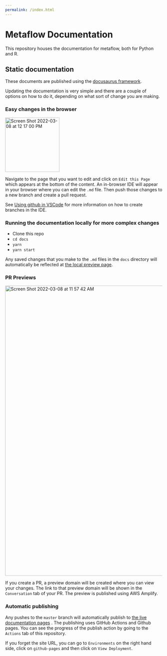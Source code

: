 ```yaml
---
permalink: /index.html
---
```

# Metaflow Documentation

This repository houses the documentation for metaflow, both for Python and R.


## Static documentation

These documents are published using the [docusaurus framework](https://docusaurus.io/).

Updating the documentation is very simple and there are a couple of options on how to do it, depending on what sort of change you are making.

### Easy changes in the browser

<img width="174" alt="Screen Shot 2022-03-08 at 12 17 00 PM" src="https://user-images.githubusercontent.com/93726128/157309404-2bf342ff-8149-4155-9ec2-9ae9d6cb9301.png">

Navigate to the page that you want to edit and click on `Edit this Page` which appears at the bottom of the content. An in-browser IDE will appear in your browser where you can edit the `.md` file. Then push those changes to a new branch and create a pull request. 

See [Using github in VSCode](https://code.visualstudio.com/docs/editor/github) for more information on how to create branches in the IDE.

### Running the documentation locally for more complex changes

* Clone this repo
* `cd docs`
* `yarn`
* `yarn start`

Any saved changes that you make to the `.md` files in the `docs` directory will automatically be reflected at [the local preview page](http://localhost:3000/docs/).

### PR Previews

<img width="929" alt="Screen Shot 2022-03-08 at 11 57 42 AM" src="https://user-images.githubusercontent.com/93726128/157309975-e845aaaf-7ed2-4f20-b32d-34675fdb63e9.png">

If you create a PR, a preview domain will be created where you can view your changes. The link to that preview domain will be shown in the `Conversation` tab of your PR. The preview is published using AWS Amplify.

### Automatic publishing

Any pushes to the `master` branch will automatically publish to [the live documentation pages](https://obgibson.github.io/metaflow-docs/) . The publishing uses GitHub Actions and Github pages. You can see the progress of the publish action by going to the `Actions` tab of this repository.

If you forget the site URL, you can go to `Environments` on the right hand side, click on `github-pages` and then click on `View Deployment`.
